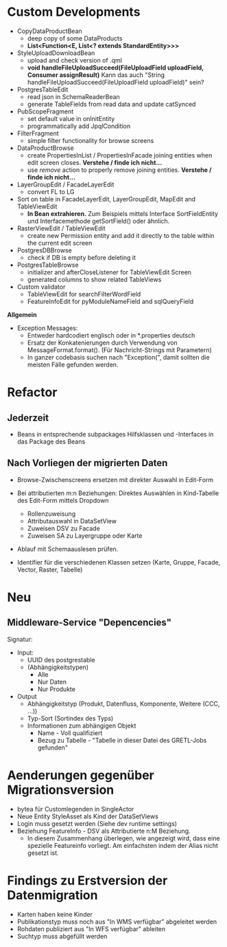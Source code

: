 # Custom Developments

- CopyDataProductBean
   - deep copy of some DataProducts
   - **List<Function<E, List<? extends StandardEntity>>>**
- StyleUploadDownloadBean
   - upload and check version of .qml
   - **void handleFileUploadSucceed(FileUploadField uploadField, Consumer<String> assignResult)** Kann das auch "String handleFileUploadSucceed(FileUploadField uploadField)" sein?
- PostgresTableEdit
   - read json in SchemaReaderBean
   - generate TableFields from read data and update catSynced
- PubScopeFragment
   - set default value in onInitEntity
   - programmatically add JpqlCondition
- FilterFragment
   - simple filter functionality for browse screens
- DataProductBrowse
   - create PropertiesInList / PropertiesInFacade joining entities when edit screen closes. **Verstehe / finde ich nicht...**
   - use *remove* action to properly remove joining entities. **Verstehe / finde ich nicht...**
- LayerGroupEdit / FacadeLayerEdit
   - convert FL to LG
- Sort on table in FacadeLayerEdit, LayerGroupEdit, MapEdit and TableViewEdit
  - **In Bean extrahieren.** Zum Beispiels mittels Interface SortFieldEntity und Interfacemethode getSortField() oder ähnlich.
- RasterViewEdit / TableViewEdit
   - create new Permission entity and add it directly to the table within the current edit screen
- PostgresDBBrowse
   - check if DB is empty before deleting it
- PostgresTableBrowse
   - initializer and afterCloseListener for TableViewEdit Screen
   - generated columns to show related TableViews
- Custom validator
   - TableViewEdit for searchFilterWordField
   - FeatureInfoEdit for pyModuleNameField and sqlQueryField
   
   
**Allgemein**
- Exception Messages: 
  - Entweder hardcodiert englisch oder in *.properties deutsch
  - Ersatz der Konkatenierungen durch Verwendung von MessageFormat.format(). (Für Nachricht-Strings mit Parametern)
  - In ganzer codebasis suchen nach "Exception(", damit sollten die meisten Fälle gefunden werden.

# Refactor

## Jederzeit

* Beans in entsprechende subpackages
  Hilfsklassen und -Interfaces in das Package des Beans
  
## Nach Vorliegen der migrierten Daten

* Browse-Zwischenscreens ersetzen mit direkter Auswahl in Edit-Form

* Bei attributierten m:n Beziehungen: Direktes Auswählen in Kind-Tabelle des Edit-Form mittels Dropdown
  * Rollenzuweisung
  * Attributauswahl in DataSetView
  * Zuweisen DSV zu Facade
  * Zuweisen SA zu Layergruppe oder Karte

* Ablauf mit Schemaauslesen prüfen.

* Identifier für die verschiedenen Klassen setzen (Karte, Gruppe, Facade, Vector, Raster, Tabelle)

# Neu

## Middleware-Service "Depencencies"

Signatur:
* Input:
  * UUID des postgrestable
  * (Abhängigkeitstypen)
    * Alle
    * Nur Daten
    * Nur Produkte
* Output
  * Abhängigkeitstyp (Produkt, Datenfluss, Komponente, Weitere (CCC, ...))
  * Typ-Sort (Sortindex des Typs)
  * Informationen zum abhängigen Objekt
    * Name - Voll qualifiziert
    * Bezug zu Tabelle - "Tabelle in dieser Datei des GRETL-Jobs gefunden"
    
# Aenderungen gegenüber Migrationsversion
* bytea für Customlegenden in SingleActor
* Neue Entity StyleAsset als Kind der DataSetViews
* Login muss gesetzt werden (Siehe dev runtime settings)
* Beziehung FeatureInfo - DSV als Attributierte n:M Beziehung. 
  * In diesem Zusammenhang überlegen, wie angezeigt wird, dass eine spezielle Featureinfo vorliegt.
  Am einfachsten indem der Alias nicht gesetzt ist.

# Findings zu Erstversion der Datenmigration
* Karten haben keine Kinder
* Publikationstyp muss noch aus "In WMS verfügbar" abgeleitet werden
* Rohdaten publiziert aus "In WFS verfügbar" ableiten
* Suchtyp muss abgefüllt werden
    